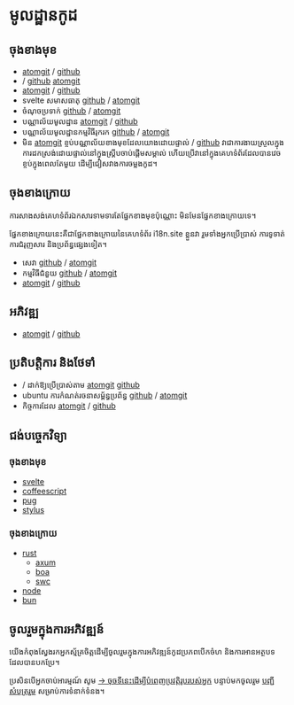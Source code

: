 # មូលដ្ឋានកូដ

## ចុងខាងមុខ

* [atomgit](https://atomgit.com/i18n/proto) / [github](https://github.com/i18n-site/site)
* / [github](https://github.com/i18n-site/md) [atomgit](https://atomgit.com/i18n/md)
* [atomgit](https://atomgit.com/i18n/18x) / [github](https://github.com/i18n-site/18x)
* svelte សមាសធាតុ [github](https://github.com/i18n-site/plugin) / [atomgit](https://atomgit.com/i18n/plugin)
* ចំណុចប្រទាក់ [github](https://github.com/i18n-site/proto) / [atomgit](https://atomgit.com/i18n/proto)
* បណ្ណាល័យមូលដ្ឋាន [atomgit](https://atomgit.com/i18n/lib) / [github](https://github.com/i18n-site/lib)
* បណ្ណាល័យមូលដ្ឋានកម្មវិធីរុករក [github](https://github.com/i18n-site/ie) / [atomgit](https://atomgit.com/i18n/ie)
* មិន [atomgit](https://atomgit.com/i18n/x) ខ្ចប់បណ្ណាល័យខាងមុខដែលយោងដោយផ្ទាល់ / [github](https://github.com/i18n-site/x)
  វាជាការងាយស្រួលក្នុងការដកស្រង់ដោយផ្ទាល់នៅក្នុងស្គ្រីបចាប់ផ្តើមសម្គាល់ ហើយប្រើវានៅក្នុងគេហទំព័រដែលបានវេចខ្ចប់ក្នុងពេលតែមួយ ដើម្បីជៀសវាងការចម្លងកូដ។

## ចុងខាងក្រោយ

ការសាងសង់គេហទំព័រឯកសារទាមទារតែផ្នែកខាងមុខប៉ុណ្ណោះ មិនមែនផ្នែកខាងក្រោយទេ។

ផ្នែកខាងក្រោយនេះគឺជាផ្នែកខាងក្រោយនៃគេហទំព័រ i18n.site ខ្លួនវា រួមទាំងអ្នកប្រើប្រាស់ ការទូទាត់ ការជំរុញសារ និងប្រព័ន្ធផ្សេងទៀត។

* សេវា [github](https://github.com/i18n-api/srv) / [atomgit](https://atomgit.com/i18n-api/srv)
* កម្មវិធីជំនួយ [github](https://github.com/i18n-api/pub) / [atomgit](https://atomgit.com/i18n-api/pub)
* [atomgit](https://atomgit.com/i18n/rust) / [github](https://github.com/i18n-site/rust)

## អភិវឌ្ឍ

* [atomgit](https://atomgit.com/i18n-api/srv.docker) / [github](https://github.com/i18n-api/srv.docker)

## ប្រតិបត្តិការ និងថែទាំ

* / ដាក់ឱ្យប្រើប្រាស់តាម [atomgit](https://atomgit.com/i18n-ops/ops) [github](https://github.com/i18n-ops/ops)
* ubuntu ការកំណត់រចនាសម្ព័ន្ធប្រព័ន្ធ [github](https://github.com/i18n-ops/ubuntu) / [atomgit](https://atomgit.com/i18n-ops/ubuntu)
* កិច្ចការដែល [atomgit](https://atomgit.com/i18n/cron) / [github](https://github.com/i18n-cron/cron)

## ជង់បច្ចេកវិទ្យា

### ចុងខាងមុខ

* [svelte](//svelte.dev)
* [coffeescript](//coffeescript.org)
* [pug](https://github.com/pugjs/pug)
* [stylus](https://stylus.com)

### ចុងខាងក្រោយ

* [rust](//rust.org)
  * [axum](//github.com/tokio-rs/axum)
  * [boa](//github.com/boa-dev/boa)
  * [swc](//swc.rs)
* [node](//nodejs.org)
* [bun](//bun.dev)

## ចូលរួមក្នុងការអភិវឌ្ឍន៍

យើងកំពុងស្វែងរកអ្នកស្ម័គ្រចិត្តដើម្បីចូលរួមក្នុងការអភិវឌ្ឍន៍កូដប្រភពបើកចំហ និងការអានអត្ថបទដែលបានបកប្រែ។

ប្រសិនបើអ្នកចាប់អារម្មណ៍ សូម [→ ចុចទីនេះដើម្បីបំពេញប្រវត្តិរូបរបស់អ្នក](https://ggl.link/i18n) បន្ទាប់មកចូលរួម [បញ្ជីសំបុត្ររួម](https://groups.google.com/u/2/g/i18n-site) សម្រាប់ការទំនាក់ទំនង។
